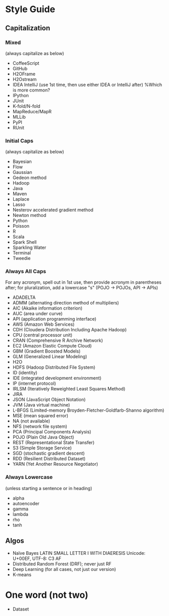 # Style Guide


## Capitalization

### Mixed

(always capitalize as below)

- CoffeeScript
- GitHub
- H2OFrame
- H2Ostream
- IDEA IntelliJ (use 1st time, then use either IDEA or IntelliJ after) %Which is more common?
- IPython
- JUnit
- K-fold/N-fold
- MapReduce/MapR
- MLLib
- PyPI
- RUnit

### Initial Caps

(always capitalize as below)

- Bayesian
- Flow
- Gaussian
- Gedeon method
- Hadoop
- Java
- Maven
- Laplace
- Lasso
- Nesterov accelerated gradient method
- Newton method
- Python
- Poisson
- R
- Scala
- Spark Shell
- Sparkling Water
- Terminal
- Tweedie


### Always All Caps

For any acronym, spell out in 1st use, then provide acronym in parentheses after; for pluralization, add a lowercase "s" (POJO -> POJOs, API -> APIs)

- ADADELTA 
- ADMM (alternating direction method of multipliers)
- AIC (Akaike information criterion)
- AUC (area under curve)
- API (application programming interface)
- AWS (Amazon Web Services)
- CDH (Cloudera Distribution Including Apache Hadoop)
- CPU (central processor unit)
- CRAN (Comprehensive R Archive Network)
- EC2 (Amazon Elastic Compute Cloud)
- GBM (Gradient Boosted Models)
- GLM (Generalized Linear Modeling)
- H2O
- HDFS (Hadoop Distributed File System)
- ID (identity)
- IDE (integrated development environment)
- IP (internet protocol)
- IRLSM (Iteratively Reweighted Least Squares Method)
- JIRA
- JSON (JavaScript Object Notation)
- JVM (Java virtual machine)
- L-BFGS (Limited-memory Broyden-Fletcher-Goldfarb-Shanno algorithm)
- MSE (mean squared error)
- NA (not available)
- NFS (network file system)
- PCA (Principal Components Analysis)
- POJO (Plain Old Java Object)
- REST (Representational State Transfer)
- S3 (Simple Storage Service)
- SGD (stochastic gradient descent)
- RDD (Resilient Distributed Dataset)
- YARN (Yet Another Resource Negotiator) 

### Always Lowercase

(unless starting a sentence or in heading)

- alpha
- autoencoder
- gamma
- lambda
- rho
- tanh


## Algos

- Naïve Bayes
LATIN SMALL LETTER I WITH DIAERESIS
Unicode: U+00EF, UTF-8: C3 AF
- Distributed Random Forest (DRF); never just RF
- Deep Learning (for all cases, not just our version)
- K-means


# One word (not two)

- Dataset